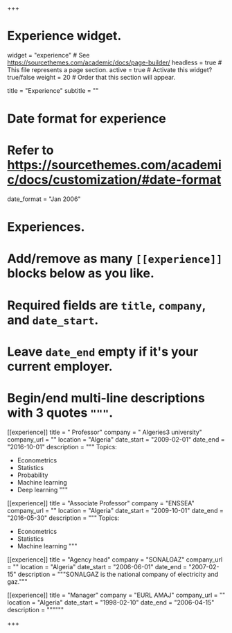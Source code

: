 +++
# Experience widget.
widget = "experience"  # See https://sourcethemes.com/academic/docs/page-builder/
headless = true  # This file represents a page section.
active = true  # Activate this widget? true/false
weight = 20  # Order that this section will appear.

title = "Experience"
subtitle = ""

# Date format for experience
#   Refer to https://sourcethemes.com/academic/docs/customization/#date-format
date_format = "Jan 2006"

# Experiences.
#   Add/remove as many `[[experience]]` blocks below as you like.
#   Required fields are `title`, `company`, and `date_start`.
#   Leave `date_end` empty if it's your current employer.
#   Begin/end multi-line descriptions with 3 quotes `"""`.

[[experience]]
  title = " Professor"
  company = " Algeries3 university"
  company_url = ""
  location = "Algeria"
  date_start = "2009-02-01"
  date_end = "2016-10-01"
  description = """
  Topics:
  
  * Econometrics
  * Statistics
  * Probability
  * Machine learning
  * Deep learning
  """


[[experience]]
  title = "Associate Professor"
  company = "ENSSEA"
  company_url = ""
  location = "Algeria"
  date_start = "2009-10-01"
  date_end = "2016-05-30"
  description = """
  Topics:
  
  * Econometrics
  * Statistics
  * Machine learning
  """

[[experience]]
  title = "Agency head"
  company = "SONALGAZ"
  company_url = ""
  location = "Algeria"
  date_start = "2006-06-01"
  date_end = "2007-02-15"
  description = """SONALGAZ is the national company of electricity and gaz."""

[[experience]]
  title = "Manager"
  company = "EURL AMAJ"
  company_url = ""
  location = "Algeria"
  date_start = "1998-02-10"
  date_end = "2006-04-15"
  description = """"""


+++
